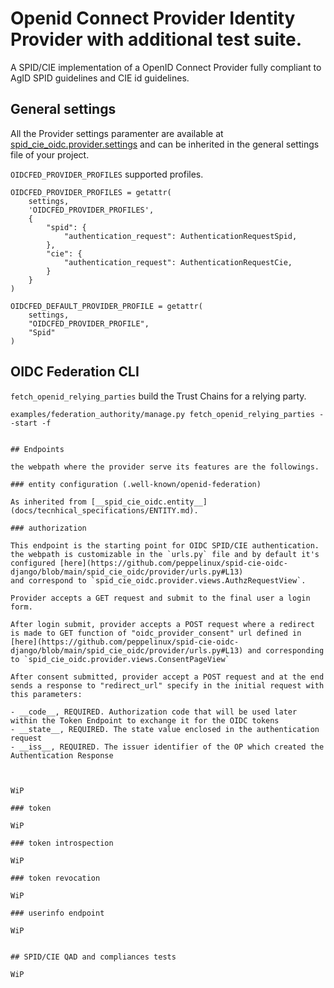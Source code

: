 # __Openid Connect Provider__ Identity Provider with additional test suite.

A SPID/CIE implementation of a OpenID Connect Provider fully compliant to
AgID SPID guidelines and CIE id guidelines.

## General settings

All the Provider settings paramenter are available at
[spid_cie_oidc.provider.settings](spie_cie_oidc/provider/settings.py) and
can be inherited in the general settings file of your project.


`OIDCFED_PROVIDER_PROFILES` supported profiles.
````
OIDCFED_PROVIDER_PROFILES = getattr(
    settings,
    'OIDCFED_PROVIDER_PROFILES',
    {
        "spid": {
            "authentication_request": AuthenticationRequestSpid,
        },
        "cie": {
            "authentication_request": AuthenticationRequestCie,
        }
    }
)
````

````
OIDCFED_DEFAULT_PROVIDER_PROFILE = getattr(
    settings,
    "OIDCFED_PROVIDER_PROFILE",
    "Spid"
)
````

## OIDC Federation CLI

`fetch_openid_relying_parties` build the Trust Chains for a relying party. 
````
examples/federation_authority/manage.py fetch_openid_relying_parties --start -f


## Endpoints

the webpath where the provider serve its features are the followings.

### entity configuration (.well-known/openid-federation)

As inherited from [__spid_cie_oidc.entity__](docs/tecnhical_specifications/ENTITY.md).

### authorization

This endpoint is the starting point for OIDC SPID/CIE authentication.
the webpath is customizable in the `urls.py` file and by default it's
configured [here](https://github.com/peppelinux/spid-cie-oidc-django/blob/main/spid_cie_oidc/provider/urls.py#L13) 
and correspond to `spid_cie_oidc.provider.views.AuthzRequestView`.

Provider accepts a GET request and submit to the final user a login form.

After login submit, provider accepts a POST request where a redirect is made to GET function of "oidc_provider_consent" url defined in [here](https://github.com/peppelinux/spid-cie-oidc-django/blob/main/spid_cie_oidc/provider/urls.py#L13) and corresponding to `spid_cie_oidc.provider.views.ConsentPageView`

After consent submitted, provider accept a POST request and at the end sends a response to "redirect_url" specify in the initial request with this parameters:

- __code__, REQUIRED. Authorization code that will be used later within the Token Endpoint to exchange it for the OIDC tokens
- __state__, REQUIRED. The state value enclosed in the authentication request
- __iss__, REQUIRED. The issuer identifier of the OP which created the Authentication Response



WiP

### token

WiP

### token introspection

WiP

### token revocation

WiP

### userinfo endpoint

WiP


## SPID/CIE QAD and compliances tests

WiP
